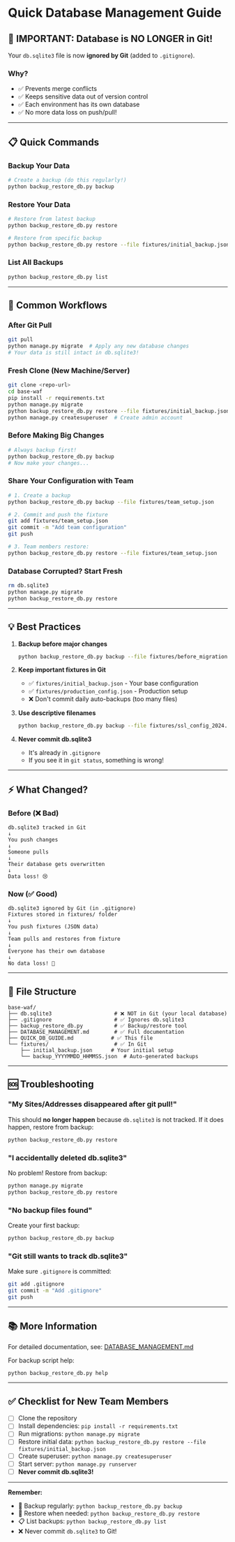 # Quick Database Management Guide

## 🚨 IMPORTANT: Database is NO LONGER in Git!

Your `db.sqlite3` file is now **ignored by Git** (added to `.gitignore`).

### Why?
- ✅ Prevents merge conflicts
- ✅ Keeps sensitive data out of version control
- ✅ Each environment has its own database
- ✅ No more data loss on push/pull!

---

## 📋 Quick Commands

### Backup Your Data
```bash
# Create a backup (do this regularly!)
python backup_restore_db.py backup
```

### Restore Your Data
```bash
# Restore from latest backup
python backup_restore_db.py restore

# Restore from specific backup
python backup_restore_db.py restore --file fixtures/initial_backup.json
```

### List All Backups
```bash
python backup_restore_db.py list
```

---

## 🔄 Common Workflows

### After Git Pull
```bash
git pull
python manage.py migrate  # Apply any new database changes
# Your data is still intact in db.sqlite3!
```

### Fresh Clone (New Machine/Server)
```bash
git clone <repo-url>
cd base-waf
pip install -r requirements.txt
python manage.py migrate
python backup_restore_db.py restore --file fixtures/initial_backup.json
python manage.py createsuperuser  # Create admin account
```

### Before Making Big Changes
```bash
# Always backup first!
python backup_restore_db.py backup
# Now make your changes...
```

### Share Your Configuration with Team
```bash
# 1. Create a backup
python backup_restore_db.py backup --file fixtures/team_setup.json

# 2. Commit and push the fixture
git add fixtures/team_setup.json
git commit -m "Add team configuration"
git push

# 3. Team members restore:
python backup_restore_db.py restore --file fixtures/team_setup.json
```

### Database Corrupted? Start Fresh
```bash
rm db.sqlite3
python manage.py migrate
python backup_restore_db.py restore
```

---

## 💡 Best Practices

1. **Backup before major changes**
   ```bash
   python backup_restore_db.py backup --file fixtures/before_migration.json
   ```

2. **Keep important fixtures in Git**
   - ✅ `fixtures/initial_backup.json` - Your base configuration
   - ✅ `fixtures/production_config.json` - Production setup
   - ❌ Don't commit daily auto-backups (too many files)

3. **Use descriptive filenames**
   ```bash
   python backup_restore_db.py backup --file fixtures/ssl_config_2024.json
   ```

4. **Never commit db.sqlite3**
   - It's already in `.gitignore`
   - If you see it in `git status`, something is wrong!

---

## ⚡ What Changed?

### Before (❌ Bad)
```
db.sqlite3 tracked in Git
↓
You push changes
↓
Someone pulls
↓
Their database gets overwritten
↓
Data loss! 😢
```

### Now (✅ Good)
```
db.sqlite3 ignored by Git (in .gitignore)
Fixtures stored in fixtures/ folder
↓
You push fixtures (JSON data)
↓
Team pulls and restores from fixture
↓
Everyone has their own database
↓
No data loss! 🎉
```

---

## 📁 File Structure

```
base-waf/
├── db.sqlite3                    # ❌ NOT in Git (your local database)
├── .gitignore                    # ✅ Ignores db.sqlite3
├── backup_restore_db.py          # ✅ Backup/restore tool
├── DATABASE_MANAGEMENT.md        # ✅ Full documentation
├── QUICK_DB_GUIDE.md            # ✅ This file
└── fixtures/                     # ✅ In Git
    ├── initial_backup.json      # Your initial setup
    └── backup_YYYYMMDD_HHMMSS.json  # Auto-generated backups
```

---

## 🆘 Troubleshooting

### "My Sites/Addresses disappeared after git pull!"
This should **no longer happen** because `db.sqlite3` is not tracked.
If it does happen, restore from backup:
```bash
python backup_restore_db.py restore
```

### "I accidentally deleted db.sqlite3"
No problem! Restore from backup:
```bash
python manage.py migrate
python backup_restore_db.py restore
```

### "No backup files found"
Create your first backup:
```bash
python backup_restore_db.py backup
```

### "Git still wants to track db.sqlite3"
Make sure `.gitignore` is committed:
```bash
git add .gitignore
git commit -m "Add .gitignore"
git push
```

---

## 📚 More Information

For detailed documentation, see: [DATABASE_MANAGEMENT.md](DATABASE_MANAGEMENT.md)

For backup script help:
```bash
python backup_restore_db.py help
```

---

## ✅ Checklist for New Team Members

- [ ] Clone the repository
- [ ] Install dependencies: `pip install -r requirements.txt`
- [ ] Run migrations: `python manage.py migrate`
- [ ] Restore initial data: `python backup_restore_db.py restore --file fixtures/initial_backup.json`
- [ ] Create superuser: `python manage.py createsuperuser`
- [ ] Start server: `python manage.py runserver`
- [ ] **Never commit db.sqlite3!**

---

**Remember:** 
- 💾 Backup regularly: `python backup_restore_db.py backup`
- 🔄 Restore when needed: `python backup_restore_db.py restore`
- 📋 List backups: `python backup_restore_db.py list`
- ❌ Never commit `db.sqlite3` to Git!